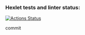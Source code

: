 ### Hexlet tests and linter status:
[![Actions Status](https://github.com/ProvotorOFF/algorithms-project-69/actions/workflows/hexlet-check.yml/badge.svg)](https://github.com/ProvotorOFF/algorithms-project-69/actions)

commit

